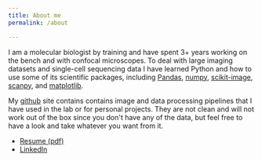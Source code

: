 ```yaml
---
title: About me
permalink: /about

---
```


I am a molecular biologist by training and have spent 3+ years working on the bench and with confocal microscopes. To deal with large imaging datasets and single-cell sequencing data I have learned Python and how to use some of its scientific packages, including [Pandas](https://pandas.pydata.org/), [numpy](http://www.numpy.org/), [scikit-image](https://scikit-image.org/), [scanpy](https://scanpy.readthedocs.io/en/latest/), and [matplotlib](https://matplotlib.org/).

My [github](https://github.com/boonepeter) site contains contains image and data processing pipelines that I have used in the lab or for personal projects. They are not clean and will not work out of the box since you don't have any of the data, but feel free to have a look and take whatever you want from it. 

* [Resume (pdf)](https://boonepeter.github.io/pdf/resume_pgb.pdf)
* [LinkedIn](https://www.linkedin.com/in/peter-boone-031b7878/)
